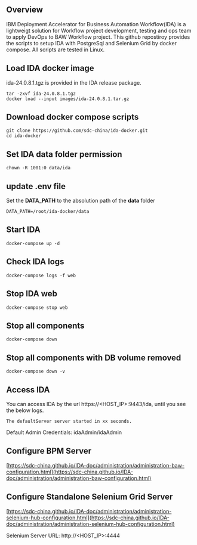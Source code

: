 ## Overview
IBM Deployment Accelerator for Business Automation Workflow(IDA) is a lightweigt solution for Workflow project development, testing and ops team to apply DevOps to BAW Workflow project. This github repostiroy provides the scripts to setup IDA with PostgreSql and Selenium Grid by docker compose. All scripts are tested in Linux.

## Load IDA docker image
ida-24.0.8.1.tgz is provided in the IDA release package.
```
tar -zxvf ida-24.0.8.1.tgz
docker load --input images/ida-24.0.8.1.tar.gz
```

## Download docker compose scripts
```
git clone https://github.com/sdc-china/ida-docker.git
cd ida-docker
```

## Set IDA data folder permission
```
chown -R 1001:0 data/ida
```

## update .env file
Set the **DATA_PATH** to the absolution path of the **data** folder

```
DATA_PATH=/root/ida-docker/data
```

## Start IDA
```
docker-compose up -d
```

## Check IDA logs
```
docker-compose logs -f web
```

## Stop IDA web
```
docker-compose stop web
```

## Stop all components
```
docker-compose down
```

## Stop all components with DB volume removed
```
docker-compose down -v
```

## Access IDA
You can access IDA by the url https://<HOST_IP>:9443/ida, until you see the below logs.

```
The defaultServer server started in xx seconds.
```

Default Admin Credentials: idaAdmin/idaAdmin

## Configure BPM Server
[https://sdc-china.github.io/IDA-doc/administration/administration-baw-configuration.html](https://sdc-china.github.io/IDA-doc/administration/administration-baw-configuration.html)

## Configure Standalone Selenium Grid Server
[https://sdc-china.github.io/IDA-doc/administration/administration-selenium-hub-configuration.html](https://sdc-china.github.io/IDA-doc/administration/administration-selenium-hub-configuration.html)

Selenium Server URL: http://<HOST_IP>:4444
